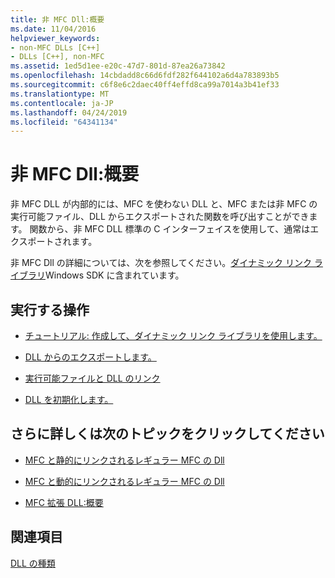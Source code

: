 ```yaml
---
title: 非 MFC Dll:概要
ms.date: 11/04/2016
helpviewer_keywords:
- non-MFC DLLs [C++]
- DLLs [C++], non-MFC
ms.assetid: 1ed5d1ee-e20c-47d7-801d-87ea26a73842
ms.openlocfilehash: 14cbdadd8c66d6fdf282f644102a6d4a783893b5
ms.sourcegitcommit: c6f8e6c2daec40ff4effd8ca99a7014a3b41ef33
ms.translationtype: MT
ms.contentlocale: ja-JP
ms.lasthandoff: 04/24/2019
ms.locfileid: "64341134"
---
```

# <a name="non-mfc-dlls-overview"></a>非 MFC Dll:概要

非 MFC DLL が内部的には、MFC を使わない DLL と、MFC または非 MFC の実行可能ファイル、DLL からエクスポートされた関数を呼び出すことができます。 関数から、非 MFC DLL 標準の C インターフェイスを使用して、通常はエクスポートされます。

非 MFC Dll の詳細については、次を参照してください。[ダイナミック リンク ライブラリ](/windows/desktop/dlls/dynamic-link-libraries)Windows SDK に含まれています。

## <a name="what-do-you-want-to-do"></a>実行する操作

- [チュートリアル: 作成して、ダイナミック リンク ライブラリを使用します。](walkthrough-creating-and-using-a-dynamic-link-library-cpp.md)

- [DLL からのエクスポートします。](exporting-from-a-dll.md)

- [実行可能ファイルと DLL のリンク](linking-an-executable-to-a-dll.md)

- [DLL を初期化します。](run-time-library-behavior.md#initializing-a-dll)

## <a name="what-do-you-want-to-know-more-about"></a>さらに詳しくは次のトピックをクリックしてください

- [MFC と静的にリンクされるレギュラー MFC の Dll](regular-dlls-statically-linked-to-mfc.md)

- [MFC と動的にリンクされるレギュラー MFC の Dll](regular-dlls-dynamically-linked-to-mfc.md)

- [MFC 拡張 DLL:概要](extension-dlls-overview.md)

## <a name="see-also"></a>関連項目

[DLL の種類](kinds-of-dlls.md)
